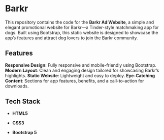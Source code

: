# Barkr
This repository contains the code for the **Barkr Ad Website**, a simple and elegant promotional website for Barkr—a Tinder-style matchmaking app for dogs. Built using Bootstrap, this static website is designed to showcase the app’s features and attract dog lovers to join the Barkr community.

## Features

**Responsive Design**: Fully responsive and mobile-friendly using Bootstrap.
**Modern Layout**: Clean and engaging design tailored for showcasing Barkr’s highlights.
**Static Website**: Lightweight and easy to deploy.
**Eye-Catching Content**: Sections for app features, benefits, and a call-to-action for downloads.

## Tech Stack

- **HTML5**

- **CSS3**

- **Bootstrap 5**
